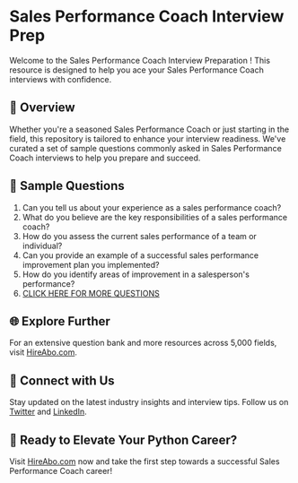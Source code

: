 # Sales Performance Coach Interview Prep

Welcome to the Sales Performance Coach Interview Preparation ! This resource is designed to help you ace your Sales Performance Coach interviews with confidence.

## 🚀 Overview

Whether you're a seasoned Sales Performance Coach or just starting in the field, this repository is tailored to enhance your interview readiness. We've curated a set of sample questions commonly asked in Sales Performance Coach interviews to help you prepare and succeed.

## 📝 Sample Questions

1. Can you tell us about your experience as a sales performance coach?
2. What do you believe are the key responsibilities of a sales performance coach?
3. How do you assess the current sales performance of a team or individual?
4. Can you provide an example of a successful sales performance improvement plan you implemented?
5. How do you identify areas of improvement in a salesperson's performance?
6. [CLICK HERE FOR MORE QUESTIONS](https://hireabo.com/job/22_1_46/Sales%20Performance%20Coach)

## 🌐 Explore Further

For an extensive question bank and more resources across 5,000 fields, visit [HireAbo.com](https://www.hireabo.com).

## 📱 Connect with Us

Stay updated on the latest industry insights and interview tips. Follow us on [Twitter](https://twitter.com/hireabo) and [LinkedIn](https://www.linkedin.com/in/hire-abo-3609972a8/).

## 🚀 Ready to Elevate Your Python Career?

Visit [HireAbo.com](https://www.hireabo.com) now and take the first step towards a successful Sales Performance Coach career!